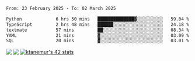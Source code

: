<!--START_SECTION:waka-->

```txt
From: 23 February 2025 - To: 02 March 2025

Python             6 hrs 50 mins   ██████████████▓░░░░░░░░░░   59.04 %
TypeScript         2 hrs 48 mins   ██████░░░░░░░░░░░░░░░░░░░   24.18 %
textmate           57 mins         ██░░░░░░░░░░░░░░░░░░░░░░░   08.34 %
YAML               21 mins         ▓░░░░░░░░░░░░░░░░░░░░░░░░   03.09 %
SQL                20 mins         ▓░░░░░░░░░░░░░░░░░░░░░░░░   03.01 %
```

<!--END_SECTION:waka-->
<a href="https://github.com/anuraghazra/github-readme-stats">
  <img align="left" src="https://github-readme-stats.vercel.app/api?username=Tanesan&count_private=true&show_icons=true" />
<img align="left" src="https://github-readme-stats.vercel.app/api/top-langs/?username=Tanesan" />
</a>

[![ktanemur's 42 stats](https://badge42.vercel.app/api/v2/cl1wslf6s002109l771rng2w8/stats?cursusId=21&coalitionId=62)](https://github.com/JaeSeoKim/badge42)

